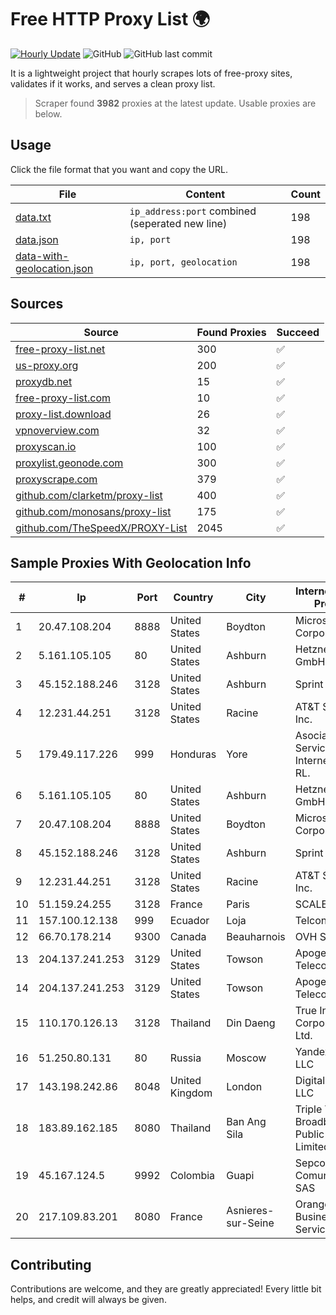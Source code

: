 
# Free HTTP Proxy List 🌍

[![Hourly Update](https://github.com/mertguvencli/http-proxy-list/actions/workflows/main.yml/badge.svg?branch=main)](https://github.com/mertguvencli/http-proxy-list/actions/workflows/main.yml)
![GitHub](https://img.shields.io/github/license/mertguvencli/http-proxy-list)
![GitHub last commit](https://img.shields.io/github/last-commit/mertguvencli/http-proxy-list)

It is a lightweight project that hourly scrapes lots of free-proxy sites, validates if it works, and serves a clean proxy list.


> Scraper found **3982** proxies at the latest update. Usable proxies are below.

## Usage

Click the file format that you want and copy the URL.


|File|Content|Count|
|----|-------|-----|
|[data.txt](https://raw.githubusercontent.com/mertguvencli/http-proxy-list/main/proxy-list/data.txt)|`ip_address:port` combined (seperated new line)|198|
|[data.json](https://raw.githubusercontent.com/mertguvencli/http-proxy-list/main/proxy-list/data.json)|`ip, port`|198|
|[data-with-geolocation.json](https://raw.githubusercontent.com/mertguvencli/http-proxy-list/main/proxy-list/data-with-geolocation.json)|`ip, port, geolocation`|198|

## Sources

|Source|Found Proxies|Succeed|
|------|-------------|-------|
|[free-proxy-list.net](https://free-proxy-list.net)|300|✅|
|[us-proxy.org](https://www.us-proxy.org)|200|✅|
|[proxydb.net](http://proxydb.net)|15|✅|
|[free-proxy-list.com](https://free-proxy-list.com/?page=&port=&type%5B%5D=http&type%5B%5D=https&up_time=0&search=Search)|10|✅|
|[proxy-list.download](https://www.proxy-list.download/HTTP)|26|✅|
|[vpnoverview.com](https://vpnoverview.com/privacy/anonymous-browsing/free-proxy-servers)|32|✅|
|[proxyscan.io](https://www.proxyscan.io)|100|✅|
|[proxylist.geonode.com](https://proxylist.geonode.com/api/proxy-list?limit=300&page=1&sort_by=lastChecked&sort_type=desc&protocols=http,https)|300|✅|
|[proxyscrape.com](https://api.proxyscrape.com/v2/?request=displayproxies&protocol=http&timeout=10000&country=all&ssl=all&anonymity=all)|379|✅|
|[github.com/clarketm/proxy-list](https://raw.githubusercontent.com/clarketm/proxy-list/master/proxy-list-raw.txt)|400|✅|
|[github.com/monosans/proxy-list](https://raw.githubusercontent.com/monosans/proxy-list/main/proxies/http.txt)|175|✅|
|[github.com/TheSpeedX/PROXY-List](https://raw.githubusercontent.com/TheSpeedX/PROXY-List/master/http.txt)|2045|✅|


## Sample Proxies With Geolocation Info

|#|Ip|Port|Country|City|Internet Service Provider|
|-|--|----|-------|----|-------------------------|
|1|20.47.108.204|8888|United States|Boydton|Microsoft Corporation|
|2|5.161.105.105|80|United States|Ashburn|Hetzner Online GmbH|
|3|45.152.188.246|3128|United States|Ashburn|Sprint|
|4|12.231.44.251|3128|United States|Racine|AT&T Services, Inc.|
|5|179.49.117.226|999|Honduras|Yore|Asociacion De Servicio De Internet S. De RL.|
|6|5.161.105.105|80|United States|Ashburn|Hetzner Online GmbH|
|7|20.47.108.204|8888|United States|Boydton|Microsoft Corporation|
|8|45.152.188.246|3128|United States|Ashburn|Sprint|
|9|12.231.44.251|3128|United States|Racine|AT&T Services, Inc.|
|10|51.159.24.255|3128|France|Paris|SCALEWAY|
|11|157.100.12.138|999|Ecuador|Loja|Telconet S.A|
|12|66.70.178.214|9300|Canada|Beauharnois|OVH SAS|
|13|204.137.241.253|3129|United States|Towson|Apogee Telecom Inc.|
|14|204.137.241.253|3129|United States|Towson|Apogee Telecom Inc.|
|15|110.170.126.13|3128|Thailand|Din Daeng|True Internet Corporation CO. Ltd.|
|16|51.250.80.131|80|Russia|Moscow|Yandex.Cloud LLC|
|17|143.198.242.86|8048|United Kingdom|London|DigitalOcean, LLC|
|18|183.89.162.185|8080|Thailand|Ban Ang Sila|Triple T Broadband Public Company Limited|
|19|45.167.124.5|9992|Colombia|Guapi|Sepcom Comunicaciones SAS|
|20|217.109.83.201|8080|France|Asnieres-sur-Seine|Orange Business Services|



## Contributing

Contributions are welcome, and they are greatly appreciated! Every
little bit helps, and credit will always be given.

